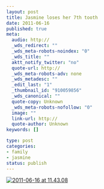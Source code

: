 ```yaml
--- 
layout: post
title: Jasmine loses her 7th tooth
date: 2011-06-16
published: true
meta: 
  audio: http://
  _wds_redirect: ""
  _wds_meta-robots-noindex: "0"
  _wds_title: ""
  aktt_notify_twitter: "no"
  quote-url: http://
  _wds_meta-robots-adv: none
  _wds_metadesc: ""
  _edit_last: "1"
  _thumbnail_id: "910059856"
  _wds_canonical: ""
  quote-copy: Unknown
  _wds_meta-robots-nofollow: "0"
  image: ""
  link-url: http://
  quote-author: Unknown
keywords: []

type: post
categories: 
- family
- jasmine
status: publish
---
```



[![](http://media.eick.us/2011/06/2011-06-16-at-11.43.08-373x500.jpg "2011-06-16 at 11.43.08")](http://media.eick.us/2011/06/2011-06-16-at-11.43.08.jpg)
